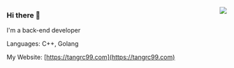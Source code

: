 
<a href="https://tangrc99.com/" target="_blank"><img align="right" src="https://github-readme-stats.vercel.app/api?username=tangrc99&show_icons=true&count_private=false&theme=vue-dark" /></a>

### Hi there 👋

I'm a back-end developer

Languages: C++, Golang

My Website: [https://tangrc99.com](https://tangrc99.com)

